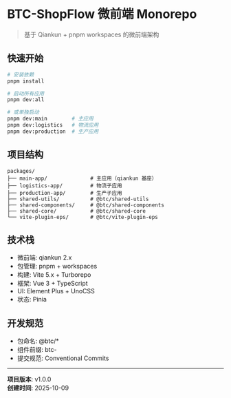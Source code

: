 # BTC-ShopFlow 微前端 Monorepo

> 基于 Qiankun + pnpm workspaces 的微前端架构

## 快速开始

```bash
# 安装依赖
pnpm install

# 启动所有应用
pnpm dev:all

# 或单独启动
pnpm dev:main        # 主应用
pnpm dev:logistics   # 物流应用
pnpm dev:production  # 生产应用
```

## 项目结构

```
packages/
├── main-app/              # 主应用（qiankun 基座）
├── logistics-app/         # 物流子应用
├── production-app/        # 生产子应用
├── shared-utils/          # @btc/shared-utils
├── shared-components/     # @btc/shared-components
├── shared-core/           # @btc/shared-core
└── vite-plugin-eps/       # @btc/vite-plugin-eps
```

## 技术栈

- 微前端: qiankun 2.x
- 包管理: pnpm + workspaces
- 构建: Vite 5.x + Turborepo
- 框架: Vue 3 + TypeScript
- UI: Element Plus + UnoCSS
- 状态: Pinia

## 开发规范

- 包命名: @btc/\*
- 组件前缀: btc-
- 提交规范: Conventional Commits

---

**项目版本**: v1.0.0  
**创建时间**: 2025-10-09
